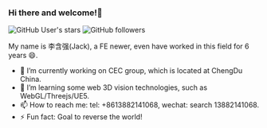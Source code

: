 ### Hi there and welcome!👋

![GitHub User's stars](https://img.shields.io/github/stars/lihanqiang?style=social)
![GitHub followers](https://img.shields.io/github/followers/lihanqiang?style=social)

My name is 李含强(Jack), a FE newer, even have worked in this field for 6 years 😄.

- 🔭 I’m currently working on CEC group, which is located at ChengDu China.
- 🌱 I’m learning some web 3D vision technologies, such as WebGL/Threejs/UE5.
- 📫 How to reach me: tel: +8613882141068, wechat: search 13882141068.
- ⚡ Fun fact: Goal to reverse the world!
